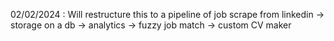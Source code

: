 02/02/2024 : Will restructure this to a pipeline of job scrape from linkedin -> storage on a db -> analytics
                                                                                                -> fuzzy job match
                                                                                                -> custom CV maker
